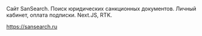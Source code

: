 Сайт SanSearch. Поиск юридических санкционных документов. Личный кабинет, оплата подписки. Next.JS, RTK.

https://sansearch.ru
